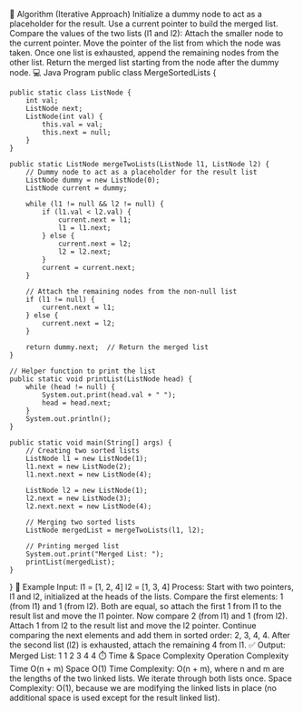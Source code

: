 

🧠 Algorithm (Iterative Approach)
Initialize a dummy node to act as a placeholder for the result.
Use a current pointer to build the merged list.
Compare the values of the two lists (l1 and l2):
Attach the smaller node to the current pointer.
Move the pointer of the list from which the node was taken.
Once one list is exhausted, append the remaining nodes from the other list.
Return the merged list starting from the node after the dummy node.
💻 Java Program
public class MergeSortedLists {

    public static class ListNode {
        int val;
        ListNode next;
        ListNode(int val) {
            this.val = val;
            this.next = null;
        }
    }

    public static ListNode mergeTwoLists(ListNode l1, ListNode l2) {
        // Dummy node to act as a placeholder for the result list
        ListNode dummy = new ListNode(0);
        ListNode current = dummy;

        while (l1 != null && l2 != null) {
            if (l1.val < l2.val) {
                current.next = l1;
                l1 = l1.next;
            } else {
                current.next = l2;
                l2 = l2.next;
            }
            current = current.next;
        }

        // Attach the remaining nodes from the non-null list
        if (l1 != null) {
            current.next = l1;
        } else {
            current.next = l2;
        }

        return dummy.next;  // Return the merged list
    }

    // Helper function to print the list
    public static void printList(ListNode head) {
        while (head != null) {
            System.out.print(head.val + " ");
            head = head.next;
        }
        System.out.println();
    }

    public static void main(String[] args) {
        // Creating two sorted lists
        ListNode l1 = new ListNode(1);
        l1.next = new ListNode(2);
        l1.next.next = new ListNode(4);

        ListNode l2 = new ListNode(1);
        l2.next = new ListNode(3);
        l2.next.next = new ListNode(4);

        // Merging two sorted lists
        ListNode mergedList = mergeTwoLists(l1, l2);

        // Printing merged list
        System.out.print("Merged List: ");
        printList(mergedList);
    }
}
📌 Example
Input:
l1 = [1, 2, 4]
l2 = [1, 3, 4]
Process:
Start with two pointers, l1 and l2, initialized at the heads of the lists.
Compare the first elements: 1 (from l1) and 1 (from l2). Both are equal, so attach the first 1 from l1 to the result list and move the l1 pointer.
Now compare 2 (from l1) and 1 (from l2). Attach 1 from l2 to the result list and move the l2 pointer.
Continue comparing the next elements and add them in sorted order: 2, 3, 4, 4.
After the second list (l2) is exhausted, attach the remaining 4 from l1.
✅ Output:
Merged List: 1 1 2 3 4 4
⏱️ Time & Space Complexity
Operation	Complexity
Time	O(n + m)
Space	O(1)
Time Complexity: O(n + m), where n and m are the lengths of the two linked lists. We iterate through both lists once.
Space Complexity: O(1), because we are modifying the linked lists in place (no additional space is used except for the result linked list).
